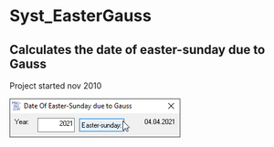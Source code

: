 # Syst_EasterGauss
## Calculates the date of easter-sunday due to Gauss
Project started nov 2010  

![EasterGauss Image](Resources/EasterGauss.png "EasterGauss Image")

